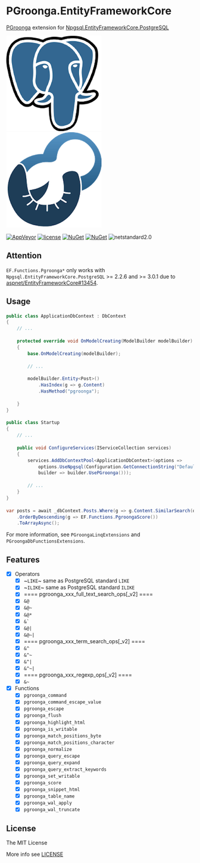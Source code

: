 # PGroonga.EntityFrameworkCore

[PGroonga](https://pgroonga.github.io) extension for [Npgsql.EntityFrameworkCore.PostgreSQL](https://github.com/npgsql/Npgsql.EntityFrameworkCore.PostgreSQL)

![postgresql](postgresql.png)![pgroonga](pgroonga.png)

[![AppVeyor](https://img.shields.io/appveyor/ci/JoyMoe/pgroonga-entityframeworkcore.svg)](https://ci.appveyor.com/project/JoyMoe/pgroonga-entityframeworkcore)
[![license](https://img.shields.io/github/license/JoyMoe/Base62.Net.svg)](https://github.com/JoyMoe/Base62.Net/blob/master/LICENSE)
[![NuGet](https://img.shields.io/nuget/v/PGroonga.EntityFrameworkCore.svg)](https://www.nuget.org/packages/PGroonga.EntityFrameworkCore)
[![NuGet](https://img.shields.io/nuget/vpre/PGroonga.EntityFrameworkCore.svg)](https://www.nuget.org/packages/PGroonga.EntityFrameworkCore/absoluteLatest)
![netstandard2.0](https://img.shields.io/badge/.Net-netstandard2.0-brightgreen.svg)

## Attention

`EF.Functions.Pgroonga*` only works with `Npgsql.EntityFrameworkCore.PostgreSQL` >= 2.2.6 and >= 3.0.1 due to [aspnet/EntityFrameworkCore#13454](https://github.com/aspnet/EntityFrameworkCore/issues/13454).

## Usage

```csharp
public class ApplicationDbContext : DbContext
{
    // ...

    protected override void OnModelCreating(ModelBuilder modelBuilder)
    {
        base.OnModelCreating(modelBuilder);

        // ...

        modelBuilder.Entity<Post>()
            .HasIndex(g => g.Content)
            .HasMethod("pgroonga");

    }
}

public class Startup
{
    // ...

    public void ConfigureServices(IServiceCollection services)
    {
        services.AddDbContextPool<ApplicationDbContext>(options =>
            options.UseNpgsql(Configuration.GetConnectionString("DefaultConnection"),
            builder => builder.UsePGroonga()));

        // ...
    }
}

var posts = await _dbContext.Posts.Where(g => g.Content.SimilarSearch(q))
    .OrderByDescending(g => EF.Functions.PgroongaScore())
    .ToArrayAsync();
```

For more information, see `PGroongaLinqExtensions` and `PGroongaDbFunctionsExtensions`.

## Features

* [x] Operators
  * [x] ~`LIKE`~ same as PostgreSQL standard `LIKE`
  * [x] ~`ILIKE`~ same as PostgreSQL standard `ILIKE`
  * [x] ==== pgroonga_xxx_full_text_search_ops[_v2] ====
  * [x] `&@`
  * [x] `&@~`
  * [x] `&@*`
  * [x] `` &` ``
  * [x] `&@|`
  * [x] `&@~|`
  * [x] ==== pgroonga_xxx_term_search_ops[_v2] ====
  * [x] `&^`
  * [x] `&^~`
  * [x] `&^|`
  * [x] `&^~|`
  * [x] ==== pgroonga_xxx_regexp_ops[_v2] ====
  * [x] `&~`
* [x] Functions
  * [x] `pgroonga_command`
  * [x] `pgroonga_command_escape_value`
  * [x] `pgroonga_escape`
  * [x] `pgroonga_flush`
  * [x] `pgroonga_highlight_html`
  * [x] `pgroonga_is_writable`
  * [x] `pgroonga_match_positions_byte`
  * [x] `pgroonga_match_positions_character`
  * [x] `pgroonga_normalize`
  * [x] `pgroonga_query_escape`
  * [x] `pgroonga_query_expand`
  * [x] `pgroonga_query_extract_keywords`
  * [x] `pgroonga_set_writable`
  * [x] `pgroonga_score`
  * [x] `pgroonga_snippet_html`
  * [x] `pgroonga_table_name`
  * [x] `pgroonga_wal_apply`
  * [x] `pgroonga_wal_truncate`

## License

The MIT License

More info see [LICENSE](LICENSE)
